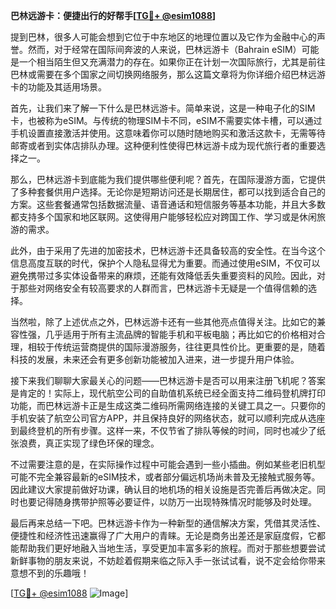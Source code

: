 **巴林远游卡：便捷出行的好帮手[[TG💪+ @esim1088](https://t.me/s/esim1088)]**

提到巴林，很多人可能会想到它位于中东地区的地理位置以及它作为金融中心的声誉。然而，对于经常在国际间奔波的人来说，巴林远游卡（Bahrain eSIM）可能是一个相当陌生但又充满潜力的存在。如果你正在计划一次国际旅行，尤其是前往巴林或需要在多个国家之间切换网络服务，那么这篇文章将为你详细介绍巴林远游卡的功能及其适用场景。

首先，让我们来了解一下什么是巴林远游卡。简单来说，这是一种电子化的SIM卡，也被称为eSIM。与传统的物理SIM卡不同，eSIM不需要实体卡槽，可以通过手机设置直接激活并使用。这意味着你可以随时随地购买和激活这款卡，无需等待邮寄或者到实体店排队办理。这种便利性使得巴林远游卡成为现代旅行者的重要选择之一。

那么，巴林远游卡到底能为我们提供哪些便利呢？首先，在国际漫游方面，它提供了多种套餐供用户选择。无论你是短期访问还是长期居住，都可以找到适合自己的方案。这些套餐通常包括数据流量、语音通话和短信服务等基本功能，并且大多数都支持多个国家和地区联网。这使得用户能够轻松应对跨国工作、学习或是休闲旅游的需求。

此外，由于采用了先进的加密技术，巴林远游卡还具备较高的安全性。在当今这个信息高度互联的时代，保护个人隐私显得尤为重要。而通过使用eSIM，不仅可以避免携带过多实体设备带来的麻烦，还能有效降低丢失重要资料的风险。因此，对于那些对网络安全有较高要求的人群而言，巴林远游卡无疑是一个值得信赖的选择。

当然啦，除了上述优点之外，巴林远游卡还有一些其他亮点值得关注。比如它的兼容性强，几乎适用于所有主流品牌的智能手机和平板电脑；再比如它的价格相对合理，相较于传统运营商提供的国际漫游服务，往往更具性价比。更重要的是，随着科技的发展，未来还会有更多创新功能被加入进来，进一步提升用户体验。

接下来我们聊聊大家最关心的问题——巴林远游卡是否可以用来注册飞机呢？答案是肯定的！实际上，现代航空公司的自助值机系统已经全面支持二维码登机牌打印功能，而巴林远游卡正是生成这类二维码所需网络连接的关键工具之一。只要你的手机安装了航空公司官方APP，并且保持良好的网络状态，就可以顺利完成从选座到最终登机的所有步骤。这样一来，不仅节省了排队等候的时间，同时也减少了纸张浪费，真正实现了绿色环保的理念。

不过需要注意的是，在实际操作过程中可能会遇到一些小插曲。例如某些老旧机型可能不完全兼容最新的eSIM技术，或者部分偏远机场尚未普及无接触式服务等。因此建议大家提前做好功课，确认目的地机场的相关设施是否完善后再做决定。同时也要记得随身携带护照等必要证件，以防万一出现特殊情况时能够及时处理。

最后再来总结一下吧。巴林远游卡作为一种新型的通信解决方案，凭借其灵活性、便捷性和经济性迅速赢得了广大用户的青睐。无论是商务出差还是家庭度假，它都能帮助我们更好地融入当地生活，享受更加丰富多彩的旅程。而对于那些想要尝试新鲜事物的朋友来说，不妨趁着假期来临之际入手一张试试看，说不定会给你带来意想不到的乐趣哦！

[[TG💪+ @esim1088](https://t.me/s/esim1088) ![Image](https://i.postimg.cc/4NQfJmqS/Snipaste-2025-05-13-00-14-12.png)]